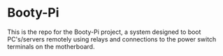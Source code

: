 # Booty-Pi

This is the repo for the Booty-Pi project, a system designed to boot PC's/servers remotely using relays and connections to the power switch terminals on the motherboard.
